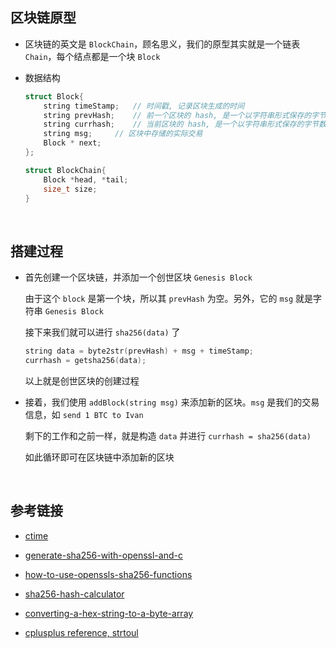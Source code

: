 ##	区块链原型

*	区块链的英文是 `BlockChain`，顾名思义，我们的原型其实就是一个链表 `Chain`，每个结点都是一个块 `Block`

*	数据结构

	```cpp
	struct Block{
		string timeStamp;	// 时间戳, 记录区块生成的时间
		string prevHash;	// 前一个区块的 hash, 是一个以字符串形式保存的字节数组 byte array
		string currhash;	// 当前区块的 hash, 是一个以字符串形式保存的字节数组 byte array
		string msg;		// 区块中存储的实际交易
		Block * next;
	};

	struct BlockChain{
		Block *head, *tail;
		size_t size;
	}
	```

<br>

##	搭建过程

*	首先创建一个区块链，并添加一个创世区块 `Genesis Block`

	由于这个 `block` 是第一个块，所以其 `prevHash` 为空。另外，它的 `msg` 就是字符串 `Genesis Block`

	接下来我们就可以进行 `sha256(data)` 了

	```cpp
	string data = byte2str(prevHash) + msg + timeStamp;
	currhash = getsha256(data);
	```

	以上就是创世区块的创建过程

*	接着，我们使用 `addBlock(string msg)` 来添加新的区块。`msg` 是我们的交易信息，如 `send 1 BTC to Ivan`

	剩下的工作和之前一样，就是构造 `data` 并进行 `currhash = sha256(data)`

	如此循环即可在区块链中添加新的区块

<br>

##	参考链接

*	[ctime](http://www.cplusplus.com/reference/ctime/time/)

*	[generate-sha256-with-openssl-and-c](https://stackoverflow.com/questions/2262386/generate-sha256-with-openssl-and-c)

*	[how-to-use-openssls-sha256-functions](https://stackoverflow.com/questions/13784434/how-to-use-openssls-sha256-functions)

*	[sha256-hash-calculator](https://www.xorbin.com/tools/sha256-hash-calculator)

*	[converting-a-hex-string-to-a-byte-array](https://stackoverflow.com/questions/17261798/converting-a-hex-string-to-a-byte-array)

*	[cplusplus reference, strtoul](http://www.cplusplus.com/reference/cstdlib/strtoul/?kw=strtoul)
